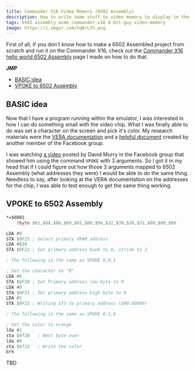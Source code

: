 ```yaml
---
title: Commander X16 Video Memory (6502 Assembly)
description: How to write some stuff to video memory to display in the Commander X16
tags: 6502 assembly acme commander-x16 8-bit-guy video-memory
image: https://i.imgur.com/VqNrLYh.png
---
```


First of all, if you don't know how to make a 6502 Assembled project from scratch and run it on the Commander X16, check out the [Commander X16 hello world 6502 Assembly](commander-x16-hello-world-6502-assembly.md) page I made on how to do that.

**JMP**
- [BASIC idea](#basic-idea)
- [VPOKE to 6502 Assembly](#vpoke-to-6502-assembly)

## BASIC idea
Now that I have a program running within the emulator, I was interested in how I can do something small with the video chip. What I was finally able to do was set a character on the screen and pick it's color. My research materials were the [VERA documentation](https://github.com/commanderx16/x16-docs/blob/master/VERA%20Programmer's%20Reference.md#external-address-space) and a [helpful document](https://docs.google.com/document/d/1pFlevjsf_PRcOb0QLJp9IGihgYsVtUIxEW5ZZqtu0z0/) created by another member of the Facebook group.

I was watching [a video](https://www.facebook.com/adric22/videos/10157689827480962/) posted by David Murry in the Facebook group that showed him using the command `VPOKE` with 3 arguments. So I got it in my head that if I could figure out how those 3 arguments mapped to 6502 Assembly (what addresses they were) I would be able to do the same thing. Needless to say, after looking at the VERA documentation on the addresses for the chip, I was able to test enough to get the same thing working.

## VPOKE to 6502 Assembly
```asm
*=$0801
    !byte $01,$08,$0b,$08,$01,$00,$9e,$32,$30,$36,$31,$00,$00,$00

LDA #0
STA $9F25 ; Select primary VRAM address
LDA #$20
STA $9F22 ; Set primary address bank to 0, stride to 2

; The following is the same as VPOKE 0,0,1

; Set the character to "B"
LDA #0
STA $9F20 ; Set Primary address low byte to 0
LDA #0
STA $9F21 ; Set primary address high byte to 0
LDA #2
STA $9F23 ; Writing $73 to primary address ($00:$0000)

; The following is the same as VPOKE 0,1,8

; Set the color to orange
lda #1
sta $9f20	; Next byte over
lda #8
sta $9f23	; Write the color
brk
```
TBD
